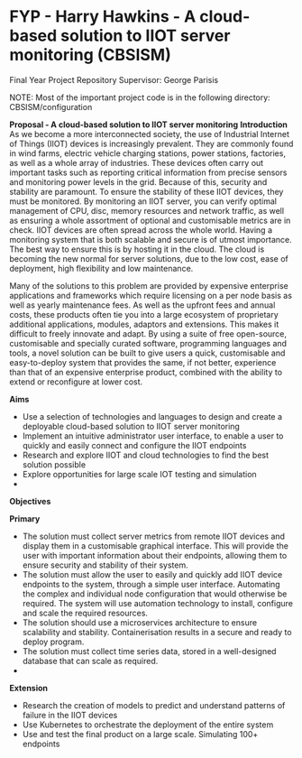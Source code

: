 
# FYP - Harry Hawkins - A cloud-based solution to IIOT server monitoring (CBSISM)
Final Year Project Repository
Supervisor: George Parisis

NOTE: Most of the important project code is in the following directory: CBSISM/configuration



**Proposal - A cloud-based solution to IIOT server monitoring**
**Introduction**
As we become a more interconnected society, the use of Industrial Internet of Things (IIOT) devices is increasingly prevalent. They are commonly found in wind farms, electric vehicle charging stations, power stations, factories, as well as a whole array of industries. These devices often carry out important tasks such as reporting critical information from precise sensors and monitoring power levels in the grid. Because of this, security and stability are paramount. To ensure the stability of these IIOT devices, they must be monitored. By monitoring an IIOT server, you can verify optimal management of CPU, disc, memory resources and network traffic, as well as ensuring a whole assortment of optional and customisable metrics are in check. IIOT devices are often spread across the whole world. Having a monitoring system that is both scalable and secure is of utmost importance. The best way to ensure this is by hosting it in the cloud. The cloud is becoming the new normal for server solutions, due to the low cost, ease of deployment, high flexibility and low maintenance. 

Many of the solutions to this problem are provided by expensive enterprise applications and frameworks which require licensing on a per node basis as well as yearly maintenance fees. As well as the upfront fees and annual costs, these products often tie you into a large ecosystem of proprietary additional applications, modules, adaptors and extensions. This makes it difficult to freely innovate and adapt. By using a suite of free open-source, customisable and specially curated software, programming languages and tools, a novel solution can be built to give users a quick, customisable and easy-to-deploy system that provides the same, if not better, experience than that of an expensive enterprise product, combined with the ability to extend or reconfigure at lower cost.

**Aims**
-	Use a selection of technologies and languages to design and create a deployable cloud-based solution to IIOT server monitoring
-	Implement an intuitive administrator user interface, to enable a user to quickly and easily connect and configure the IIOT endpoints
-	Research and explore IIOT and cloud technologies to find the best solution possible
-	Explore opportunities for large scale IOT testing and simulation
-	
**Objectives**

**Primary**
-	The solution must collect server metrics from remote IIOT devices and display them in a customisable graphical interface. This will provide the user with important information about their endpoints, allowing them to ensure security and stability of their system.
-	The solution must allow the user to easily and quickly add IIOT device endpoints to the system, through a simple user interface. Automating the complex and individual node configuration that would otherwise be required. The system will use automation technology to install, configure and scale the required resources.
-	The solution should use a microservices architecture to ensure scalability and stability. Containerisation results in a secure and ready to deploy program. 
-	The solution must collect time series data, stored in a well-designed database that can scale as required.
-	
**Extension**
-	Research the creation of models to predict and understand patterns of failure in the IIOT devices
-	Use Kubernetes to orchestrate the deployment of the entire system
-	Use and test the final product on a large scale. Simulating 100+ endpoints 
